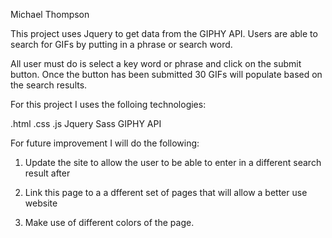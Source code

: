 Michael Thompson

This project uses Jquery to get data from the GIPHY API.  Users are able to search for GIFs by putting in a phrase or search word.

All user must do is select a key word or phrase and click on the submit button.  Once the button has been submitted 30 GIFs will populate based on the search results.

For this project I uses the folloing technologies:

.html
.css
.js
Jquery
Sass
GIPHY API

For future improvement I will do the following:

1. Update the site to allow the user to be able to enter in a different search result after

2. Link this page to a a dfferent set of pages that will allow a better use website

3. Make use of different colors of the page.